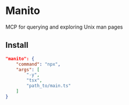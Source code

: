 # Manito
MCP for querying and exploring Unix man pages


## Install

```json
"manito": {
	"command": "npx",
	"args": [
		"-y",
		"tsx",
		"path_to/main.ts"
	]
}
```
